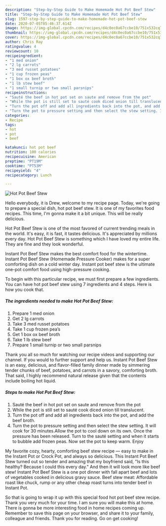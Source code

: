 ```yaml
---
description: "Step-by-Step Guide to Make Homemade Hot Pot Beef Stew"
title: "Step-by-Step Guide to Make Homemade Hot Pot Beef Stew"
slug: 1597-step-by-step-guide-to-make-homemade-hot-pot-beef-stew
date: 2020-07-05T05:46:37.614Z
image: https://img-global.cpcdn.com/recipes/d4c0ec0a67ccbe10/751x532cq70/hot-pot-beef-stew-recipe-main-photo.jpg
thumbnail: https://img-global.cpcdn.com/recipes/d4c0ec0a67ccbe10/751x532cq70/hot-pot-beef-stew-recipe-main-photo.jpg
cover: https://img-global.cpcdn.com/recipes/d4c0ec0a67ccbe10/751x532cq70/hot-pot-beef-stew-recipe-main-photo.jpg
author: Chris Ray
ratingvalue: 4
reviewcount: 10
recipeingredient:
- "1 med onion"
- "2 lg carrots"
- "3 med russet potatoes"
- "1 cup frozen peas"
- "1 box ox beef broth"
- "1 lb stew beef"
- "1 small turnip or two small parsnips"
recipeinstructions:
- "Sauté the beef in hot pot set on saute and remove from the pot"
- "While the pot is still set to sauté cook diced onion till translucent."
- "Turn the pot off and add all ingredients back into the pot, and add the beef broth."
- "Turn the pot to pressure setting and then select the stew setting. It will cook for 30 minutes.Allow the pot to cool down on its own. Once the pressure has been released. Turn to the sauté setting and when it starts to bubble add frozen peas. Now set the pot to keep warm. Enjoy"
categories:
- Recipe
tags:
- hot
- pot
- beef

katakunci: hot pot beef 
nutrition: 100 calories
recipecuisine: American
preptime: "PT19M"
cooktime: "PT53M"
recipeyield: "4"
recipecategory: Lunch

---
```



![Hot Pot Beef Stew](https://img-global.cpcdn.com/recipes/d4c0ec0a67ccbe10/751x532cq70/hot-pot-beef-stew-recipe-main-photo.jpg)

Hello everybody, it is Drew, welcome to my recipe page. Today, we're going to prepare a special dish, hot pot beef stew. It is one of my favorites food recipes. This time, I'm gonna make it a bit unique. This will be really delicious.

Hot Pot Beef Stew is one of the most favored of current trending meals in the world. It's easy, it is fast, it tastes delicious. It's appreciated by millions every day. Hot Pot Beef Stew is something which I have loved my entire life. They are fine and they look wonderful.

Instant Pot Beef Stew makes the best comfort food for the wintertime. Instant Pot Beef Stew (Homemade Pressure Cooker) makes for a super comforting dish on a cold winter day. Instant pot beef stew is the ultimate one-pot comfort food using high-pressure cooking.


To begin with this particular recipe, we must first prepare a few ingredients. You can have hot pot beef stew using 7 ingredients and 4 steps. Here is how you cook that.

<!--inarticleads1-->

##### The ingredients needed to make Hot Pot Beef Stew:

1. Prepare 1 med onion
1. Get 2 lg carrots
1. Take 3 med russet potatoes
1. Take 1 cup frozen pea’s
1. Get 1 box ox beef broth
1. Take 1 lb stew beef
1. Prepare 1 small turnip or two small parsnips


Thank you all so much for watching our recipe videos and supporting our channel. If you would to further support and help us. Instant Pot Beef Stew is an easy, delicious, and flavor-filled family dinner made by simmering tender chunks of beef, potatoes, and carrots in a savory, comforting broth. That said, I highly recommend natural release given that the contents include boiling hot liquid. 

<!--inarticleads2-->

##### Steps to make Hot Pot Beef Stew:

1. Sauté the beef in hot pot set on saute and remove from the pot
1. While the pot is still set to sauté cook diced onion till translucent.
1. Turn the pot off and add all ingredients back into the pot, and add the beef broth.
1. Turn the pot to pressure setting and then select the stew setting. It will cook for 30 minutes.Allow the pot to cool down on its own. Once the pressure has been released. Turn to the sauté setting and when it starts to bubble add frozen peas. Now set the pot to keep warm. Enjoy


My favorite cozy, hearty, comforting beef stew recipe — easy to make in the Instant Pot or Crock Pot, and always so delicious. This Instant Pot Beef Stew turned out so tender and amazing that my boyfriend said, &#34;Is this healthy? Because I could this every day.&#34; And then it will look more like beef stew! Instant Pot Beef Stew is a one pot dinner with fall apart beef and lots of vegetables cooked in delicious gravy sauce. Beef stew meat: Affordable roast like chuck, rump or any other cheap roast turns into tender beef in Instant Pot. 

So that is going to wrap it up with this special food hot pot beef stew recipe. Thank you very much for your time. I am sure you will make this at home. There is gonna be more interesting food in home recipes coming up. Remember to save this page on your browser, and share it to your family, colleague and friends. Thank you for reading. Go on get cooking!
